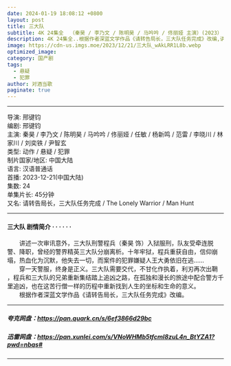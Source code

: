 ```yaml
---
date: 2024-01-19 18:08:12 +0800
layout: post
title: 三大队
subtitle: 4K 24集全  （秦昊 / 李乃文 / 陈明昊 / 马吟吟 / 佟丽娅 主演）(2023）
description: 4K 24集全..根据作者深蓝文学作品《请转告局长，三大队任务完成》改编,讲述一次审讯意外，三大队刑警程兵（秦昊 饰）入狱服刑，队友受牵连脱警、降职，曾经的警界精英三大队分崩离析。十年牢狱，程兵重获自由...
image: https://cdn-us.imgs.moe/2023/12/21/三大队_wAkLRR1L8b.webp
optimized_image: 
category: 国产剧
tags:
  - 悬疑
  - 犯罪
author: 对酒当歌
paginate: true
---
```


---

导演: 邢键钧  
编剧: 邢键钧  
主演: 秦昊 / 李乃文 / 陈明昊 / 马吟吟 / 佟丽娅 / 任敏 / 杨新鸣 / 范雷 / 李晓川 / 林家川 / 刘奕铁 / 尹智玄  
类型: 动作 / 悬疑 / 犯罪  
制片国家/地区: 中国大陆  
语言: 汉语普通话  
首播: 2023-12-21(中国大陆)  
集数: 24  
单集片长: 45分钟  
又名: 请转告局长，三大队任务完成 / The Lonely Warrior / Man Hunt  

---

#### 三大队 剧情简介 · · · · · ·

　　讲述一次审讯意外，三大队刑警程兵（秦昊 饰）入狱服刑，队友受牵连脱警、降职，曾经的警界精英三大队分崩离析。十年牢狱，程兵重获自由，信仰崩塌，热血化为沉默，他失去一切，而案件的犯罪嫌疑人王大勇依旧在逃……  
　　穿一天警服，终身是正义。三大队需要交代，不甘化作执着，利刃再次出鞘 ，程兵和三大队的兄弟重新集结踏上追凶之路，在孤独和漫长的旅途中配合警方千里追凶，也在这苦行僧一样的历程中重新找到人生的坐标和生命的意义。  
　　根据作者深蓝文学作品《请转告局长，三大队任务完成》改编。

---

##### 夸克网盘：<https://pan.quark.cn/s/6ef3866d29bc>

##### 迅雷网盘：<https://pan.xunlei.com/s/VNoWHMb5tfcmI8zuL4n_BtYZA1?pwd=nbqs#>

---
